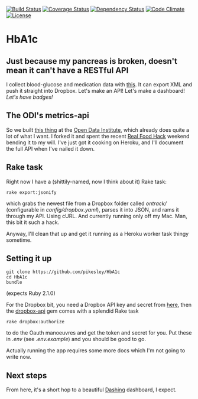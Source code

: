 [![Build Status](http://b.adge.me/travis/pikesley/HbA1c.svg)](https://travis-ci.org/pikesley/HbA1c)
[![Coverage Status](http://b.adge.me/coveralls/pikesley/HbA1c.svg)](https://coveralls.io/r/pikesley/HbA1c)
[![Dependency Status](https://gemnasium.com/pikesley/HbA1c.png)](https://gemnasium.com/pikesley/HbA1c)
[![Code Climate](https://codeclimate.com/github/pikesley/HbA1c.png)](https://codeclimate.com/github/pikesley/HbA1c)
[![License](http://b.adge.me/:license-mit-green.svg)](http://pikesley.mit-license.org/)

# HbA1c

## Just because my pancreas is broken, doesn't mean it can't have a RESTful API

I collect blood-glucose and medication data with [this](http://www.medivo.com/ontrack/). It can export XML and push it straight into Dropbox. Let's make an API! Let's make a dashboard! _Let's have badges!_

## The ODI's metrics-api

So we built [this thing](https://metrics.theodi.org/) at the [Open Data Institute](http://theodi.org), which already does quite a lot of what I want. I forked it and spent the recent [Real Food Hack](http://lanyrd.com/2014/real-food-hack/) weekend bending it to my will. I've just got it cooking on Heroku, and I'll document the full API when I've nailed it down.

## Rake task

Right now I have a (shittily-named, now I think about it) Rake task:

    rake export:jsonify
    
which grabs the newest file from a Dropbox folder called _ontrack/_ (configurable in _config/dropbox.yaml_), parses it into JSON, and rams it through my API. Using cURL. And currently running only off my Mac. Man, this bit it such a hack. 

Anyway, I'll clean that up and get it running as a Heroku worker task thingy sometime. 

## Setting it up

    git clone https://github.com/pikesley/HbA1c
    cd HbA1c
    bundle
   
(expects Ruby 2.1.0)

For the Dropbox bit, you need a Dropbox API key and secret from [here](https://www.dropbox.com/developers/apps), then the [dropbox-api](https://github.com/futuresimple/dropbox-api) gem comes with a splendid Rake task

    rake dropbox:authorize

to do the Oauth manoeuvres and get the token and secret for you. Put these in _.env_ (see _.env.example_) and you should be good to go.

Actually running the app requires some more docs which I'm not going to write now.

## Next steps

From here, it's a short hop to a beautiful [Dashing](http://shopify.github.io/dashing/) dashboard, I expect.
